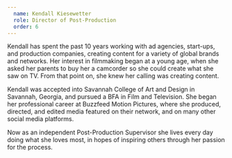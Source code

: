 ```yaml
---
  name: Kendall Kiesewetter
  role: Director of Post-Production
  order: 6
---
```

Kendall has spent the past 10 years working with ad agencies, start-ups, and production companies, creating content for a variety of global brands and networks. Her interest in filmmaking began at a young age, when she asked her parents to buy her a camcorder so she could create what she saw on TV. From that point on, she knew her calling was creating content. 

Kendall was accepted into Savannah College of Art and Design in Savannah, Georgia, and pursued a BFA in Film and Television. She began her professional career at Buzzfeed Motion Pictures, where she produced, directed, and edited media featured on their network, and on many other social media platforms.  

Now as an independent Post-Production Supervisor she lives every day doing what she loves most, in hopes of inspiring others through her passion for the process.